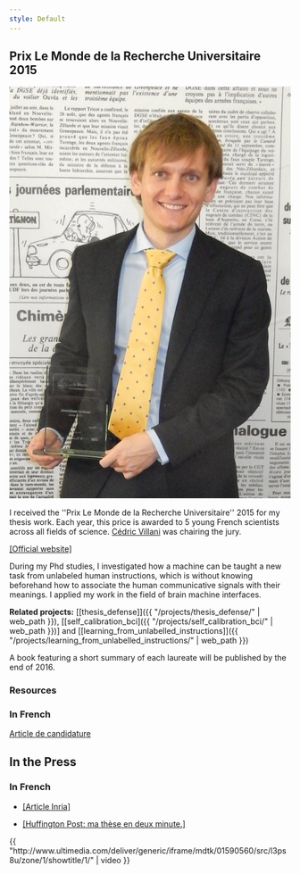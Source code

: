 ```yaml
---
style: Default
---
```


## Prix Le Monde de la Recherche Universitaire 2015

<div class="container">
<div class="row">

<div class="col-sm-4 col-md-4">

<img src="img/with_price.jpg" class="img-responsive center-block">

</div>

<div class="col-sm-4 col-md-4">

I received the ''Prix Le Monde de la Recherche Universitaire'' 2015 for my thesis work. Each year, this price is awarded to 5 young French scientists across all fields of science. [Cédric Villani](http://cedricvillani.org/) was chairing the jury.

[[Official website]](http://www.lemonde.fr/kiosque/recherche/laureats/prix-recherche-laureats-2015.html)

During my Phd studies, I investigated how a machine can be taught a new task from unlabeled human instructions, which is without knowing beforehand how to associate the human communicative signals with their meanings. I applied my work in the field of brain machine interfaces.

**Related projects:** [[thesis_defense]]({{ "/projects/thesis_defense/" | web_path }}), [[self_calibration_bci]({{ "/projects/self_calibration_bci/" | web_path }})] and [[learning_from_unlabelled_instructions]]({{ "/projects/learning_from_unlabelled_instructions/" | web_path }})

A book featuring a short summary of each laureate will be published by the end of 2016.

</div>

</div>
</div>

### Resources

### In French
<div>
<a href="{{ "/Public/prix_le_monde/article_application_prix_le_monde.pdf" | dropbox_link }}" target="_blank" class="btn btn-default" role="button">Article de candidature</a>
</div>

## In the Press

### In French

- [[Article Inria]]( http://www.inria.fr/centre/bordeaux/actualites/j.-grizou-laureat-du-prix-le-monde-de-la-recherche-universitaire)

- [[Huffington Post: ma thèse en deux minute.]](http://www.huffingtonpost.fr/2016/02/08/ordinateur-lire-pensees-ma-these-en-deux-minutes_n_9168306.html)

<div class="grid">
  <div class="media-item media-item--width2"> {{ "http://www.ultimedia.com/deliver/generic/iframe/mdtk/01590560/src/l3ps8u/zone/1/showtitle/1/" | video }} </div>
</div>

<script>
$(document).ready( function() {

  var $grid = $('.grid');

  // init Isotope
  $grid.imagesLoaded(function(){
    var $grid = $('.grid').isotope({
      layoutMode: 'packery',
      itemSelector: '.media-item',
      packery: {
      gutter: 5
      }
    });
  });
});
</script>
